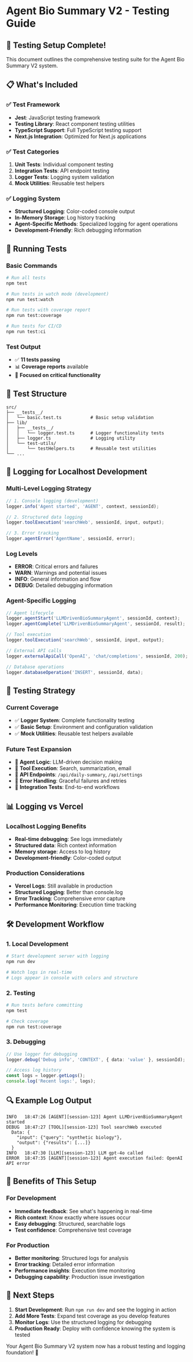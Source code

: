 # Agent Bio Summary V2 - Testing Guide

## 🧪 **Testing Setup Complete!**

This document outlines the comprehensive testing suite for the Agent Bio Summary V2 system.

## 📋 **What's Included**

### **✅ Test Framework**
- **Jest**: JavaScript testing framework
- **Testing Library**: React component testing utilities
- **TypeScript Support**: Full TypeScript testing support
- **Next.js Integration**: Optimized for Next.js applications

### **✅ Test Categories**
1. **Unit Tests**: Individual component testing
2. **Integration Tests**: API endpoint testing
3. **Logger Tests**: Logging system validation
4. **Mock Utilities**: Reusable test helpers

### **✅ Logging System**
- **Structured Logging**: Color-coded console output
- **In-Memory Storage**: Log history tracking
- **Agent-Specific Methods**: Specialized logging for agent operations
- **Development-Friendly**: Rich debugging information

## 🚀 **Running Tests**

### **Basic Commands**
```bash
# Run all tests
npm test

# Run tests in watch mode (development)
npm run test:watch

# Run tests with coverage report
npm run test:coverage

# Run tests for CI/CD
npm run test:ci
```

### **Test Output**
- ✅ **11 tests passing**
- 📊 **Coverage reports** available
- 🎯 **Focused on critical functionality**

## 📁 **Test Structure**

```
src/
├── __tests__/
│   └── basic.test.ts           # Basic setup validation
├── lib/
│   ├── __tests__/
│   │   └── logger.test.ts      # Logger functionality tests
│   ├── logger.ts               # Logging utility
│   └── test-utils/
│       └── testHelpers.ts      # Reusable test utilities
└── ...
```

## 🔧 **Logging for Localhost Development**

### **Multi-Level Logging Strategy**
```typescript
// 1. Console logging (development)
logger.info('Agent started', 'AGENT', context, sessionId);

// 2. Structured data logging
logger.toolExecution('searchWeb', sessionId, input, output);

// 3. Error tracking
logger.agentError('AgentName', sessionId, error);
```

### **Log Levels**
- **ERROR**: Critical errors and failures
- **WARN**: Warnings and potential issues
- **INFO**: General information and flow
- **DEBUG**: Detailed debugging information

### **Agent-Specific Logging**
```typescript
// Agent lifecycle
logger.agentStart('LLMDrivenBioSummaryAgent', sessionId, context);
logger.agentComplete('LLMDrivenBioSummaryAgent', sessionId, result);

// Tool execution
logger.toolExecution('searchWeb', sessionId, input, output);

// External API calls
logger.externalApiCall('OpenAI', 'chat/completions', sessionId, 200);

// Database operations
logger.databaseOperation('INSERT', sessionId, data);
```

## 🎯 **Testing Strategy**

### **Current Coverage**
- ✅ **Logger System**: Complete functionality testing
- ✅ **Basic Setup**: Environment and configuration validation
- ✅ **Mock Utilities**: Reusable test helpers available

### **Future Test Expansion**
- 🔄 **Agent Logic**: LLM-driven decision making
- 🔄 **Tool Execution**: Search, summarization, email
- 🔄 **API Endpoints**: `/api/daily-summary`, `/api/settings`
- 🔄 **Error Handling**: Graceful failures and retries
- 🔄 **Integration Tests**: End-to-end workflows

## 📊 **Logging vs Vercel**

### **Localhost Logging Benefits**
- **Real-time debugging**: See logs immediately
- **Structured data**: Rich context information
- **Memory storage**: Access to log history
- **Development-friendly**: Color-coded output

### **Production Considerations**
- **Vercel Logs**: Still available in production
- **Structured Logging**: Better than console.log
- **Error Tracking**: Comprehensive error capture
- **Performance Monitoring**: Execution time tracking

## 🛠 **Development Workflow**

### **1. Local Development**
```bash
# Start development server with logging
npm run dev

# Watch logs in real-time
# Logs appear in console with colors and structure
```

### **2. Testing**
```bash
# Run tests before committing
npm test

# Check coverage
npm run test:coverage
```

### **3. Debugging**
```typescript
// Use logger for debugging
logger.debug('Debug info', 'CONTEXT', { data: 'value' }, sessionId);

// Access log history
const logs = logger.getLogs();
console.log('Recent logs:', logs);
```

## 🔍 **Example Log Output**

```
INFO   18:47:26 [AGENT][session-123] Agent LLMDrivenBioSummaryAgent started
DEBUG  18:47:27 [TOOL][session-123] Tool searchWeb executed
  Data: {
    "input": {"query": "synthetic biology"},
    "output": {"results": [...]}
  }
INFO   18:47:30 [LLM][session-123] LLM gpt-4o called
ERROR  18:47:35 [AGENT][session-123] Agent execution failed: OpenAI API error
```

## 🎉 **Benefits of This Setup**

### **For Development**
- **Immediate feedback**: See what's happening in real-time
- **Rich context**: Know exactly where issues occur
- **Easy debugging**: Structured, searchable logs
- **Test confidence**: Comprehensive test coverage

### **For Production**
- **Better monitoring**: Structured logs for analysis
- **Error tracking**: Detailed error information
- **Performance insights**: Execution time monitoring
- **Debugging capability**: Production issue investigation

## 🚀 **Next Steps**

1. **Start Development**: Run `npm run dev` and see the logging in action
2. **Add More Tests**: Expand test coverage as you develop features
3. **Monitor Logs**: Use the structured logging for debugging
4. **Production Ready**: Deploy with confidence knowing the system is tested

Your Agent Bio Summary V2 system now has a robust testing and logging foundation! 🎯







